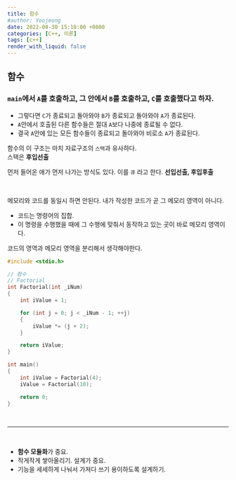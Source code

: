 ```yaml
---
title: 함수
#author: Yoojeong
date: 2022-08-30 15:10:00 +0800
categories: [C++, 이론]
tags: [c++]
render_with_liquid: false
---
```


## 함수

### `main`에서 `A`를 호출하고, 그 안에서 `B`를 호출하고, `C`를 호출했다고 하자.  

* 그렇다면 `C`가 종료되고 돌아와야 `B`가 종료되고 돌아와야 `A`가 종료된다.   
* `A`안에서 호출된 다른 함수들은 절대 `A`보다 나중에 종료될 수 없다.  
* 결국 `A`안에 있는 모든 함수들이 종료되고 돌아와야 비로소 `A`가 종료된다.  

 
함수의 이 구조는 마치 자료구조의 `스택`과 유사하다.  
스택은 **후입선출**    

먼저 들어온 애가 먼저 나가는 방식도 있다. 이를 `큐` 라고 한다. **선입선출, 후입후출**  

<br/>

메모리와 코드를 동일시 하면 안된다. 내가 작성한 코드가 곧 그 메모리 영역이 아니다.  

* 코드는 명령어의 집합.
* 이 명령을 수행했을 때에 그 수행에 맞춰서 동작하고 있는 곳이 바로 메모리 영역이다.  

코드의 영역과 메모리 영역을 분리해서 생각해야한다.   



```cpp
#include <stdio.h>

// 함수
// Factorial
int Factorial(int _iNum)
{
	int iValue = 1;

	for (int j = 0; j < _iNum - 1; ++j)
	{
		iValue *= (j + 2);
	}

	return iValue;
}

int main()
{	
	int iValue = Factorial(4);
	iValue = Factorial(10);

	return 0;
}

```

<br/>

---

<br/>

* **함수 모듈화**가 중요.
* 작게작게 쌓아올리기. 설계가 중요.
* 기능을 세세하게 나눠서 가져다 쓰기 용이하도록 설계하기.



